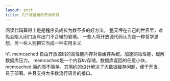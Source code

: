 ```yaml
---
layout: post
title: 几个准备看的开源项目
---
```


阅读代码算得上是是程序员成长为数不多的好方法。
整天埋在自己的世界里，难免会陷入闭门造车出门不合辙的窘境。
一些人将开放源代码认为是一种哲学思想，另一些人则把它当成一种实用主义.

h1. memcached
自由开放源码的高性能内存对象缓存系统。加速网站性能，缓解数据库压力。
memcached是一个内存kv存储，数据库返回的任意小块，
memcached 简约而不简单。其简约的设计解决了大数据缓存问题，便于开发，易于部署。并且支持大多数流行语言的接口。
